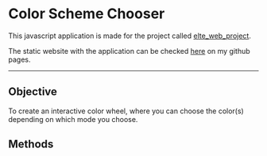 # Color Scheme Chooser

This javascript application is made for the project called [elte_web_project]("https://github.com/BK-Chris/elte_web_project").

The static website with the application can be checked [here]("https://bk-chris.github.io/elte_web_project/pages/color_scheme.html") on my github pages.

-------------------

## Objective

To create an interactive color wheel, where you can choose the color(s) depending on which mode you choose.

## Methods